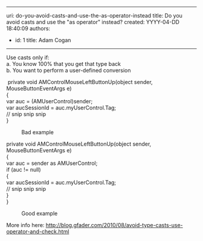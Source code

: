 

---
uri: do-you-avoid-casts-and-use-the-as-operator-instead
title: Do you avoid casts and use the "as operator" instead?
created: YYYY-04-DD 18:40:09
authors:
  - id: 1
    title: Adam Cogan
---




<span class='intro'> Use casts only if&#58;<br>a. You know 100% that you get that type back<br>b. You want to perform a user-defined conversion <br> </span>

<p class="ssw15-rteElement-CodeArea">​ private void AMControlMouseLeftButtonUp(object sender, MouseButtonEventArgs e)<br>&#123;<br> var auc = (AMUserControl)sender; 
   <br> var aucSessionId = auc.myUserControl.Tag;<br> // snip snip snip<br>&#125;</p><dd class="ssw15-rteElement-FigureBad">Bad example​​​<br></dd><p class="ssw15-rteElement-CodeArea">private void AMControlMouseLeftButtonUp(object sender, MouseButtonEventArgs e)<br>&#123;<br> var auc = sender as AMUserControl; 
   <br> if (auc != null)<br> &#123;<br> var aucSessionId = auc.myUserControl.Tag;<br> // snip snip snip<br> &#125; 
   <br>&#125;</p><dd class="ssw15-rteElement-FigureGood">​Good example​<br></dd>

More info here&#58;&#160;​<a href="http&#58;//blog.gfader.com/2010/08/avoid-type-casts-use-operator-and-check.html">http&#58;//blog.gfader.com/2010/08/avoid-type-casts-use-operator-and-check.html</a><br>


